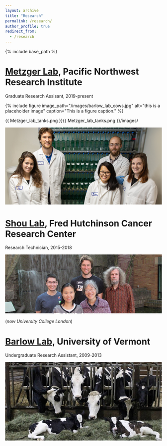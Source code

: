 ```yaml
---
layout: archive
title: "Research"
permalink: /research/
author_profile: true
redirect_from:
  - /research
---
```


{% include base_path %}


[Metzger Lab](https://www.pnri.org/research/labs/metzger-lab/), Pacific Northwest Research Institute
=====
Graduate Research Assisant, 2019-present

{% include figure image_path="/images/barlow_lab_cows.jpg" alt="this is a placeholder image" caption="This is a figure caption." %}

{{ Metzger_lab_tanks.png }}{{ Metzger_lab_tanks.png }}/images/

![Metzger lab](https://github.com/sfhart33/sfhart33.github.io/blob/71e1dd632ef1005e806acc61418d734e811adf0d/images/Metzger_lab_tanks.png)

[Shou Lab](https://iris.ucl.ac.uk/iris/browse/profile?upi=WSHOU61), Fred Hutchinson Cancer Research Center
=====
Research Technician, 2015-2018

![Shou lab](https://github.com/sfhart33/sfhart33.github.io/blob/f2675df0db890641ad76764b299b9f55d7135caf/images/shou_lab_group.jpg)

(*now University College London*)

[Barlow Lab](https://www.uvm.edu/cals/asci/barlow-lab), University of Vermont
=====
Undergraduate Research Assistant, 2009-2013

![Barlow lab](https://github.com/sfhart33/sfhart33.github.io/blob/f2675df0db890641ad76764b299b9f55d7135caf/images/barlow_lab_cows.jpg)
